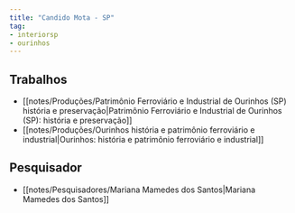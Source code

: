 ```yaml
---
title: "Candido Mota - SP"
tag: 
- interiorsp
- ourinhos
---
```


## Trabalhos
- [[notes/Produções/Patrimônio Ferroviário e Industrial de Ourinhos (SP) história e preservação|Patrimônio Ferroviário e Industrial de Ourinhos (SP): história e preservação]]
- [[notes/Produções/Ourinhos história e patrimônio ferroviário e industrial|Ourinhos: história e patrimônio ferroviário e industrial]]

## Pesquisador
- [[notes/Pesquisadores/Mariana Mamedes dos Santos|Mariana Mamedes dos Santos]]